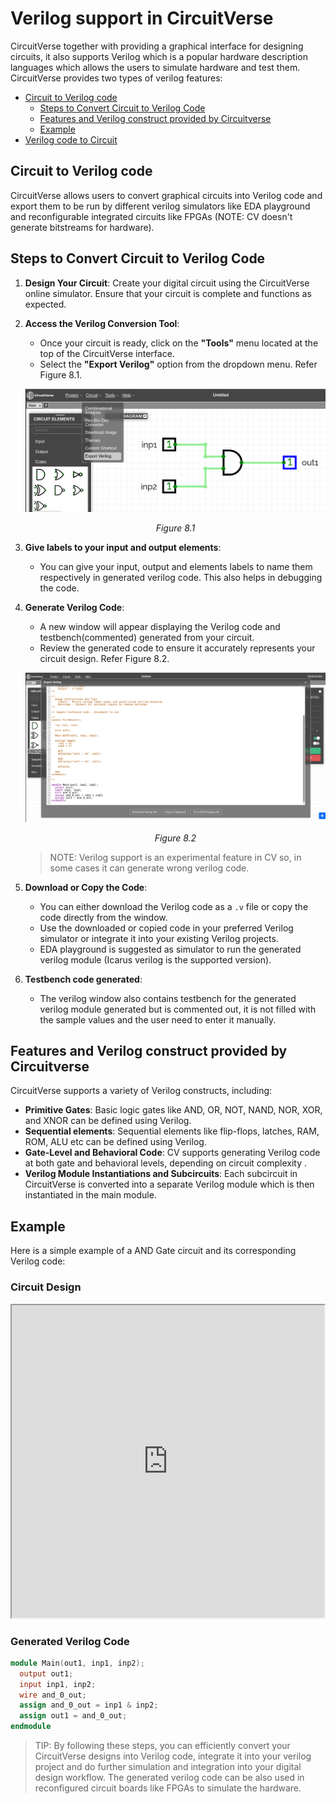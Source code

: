 # Verilog support in CircuitVerse

CircuitVerse together with providing a graphical interface for designing circuits, it also supports Verilog which is a popular hardware description languages which allows the users to simulate hardware and test them. CircuitVerse provides two types of verilog features:

  - [Circuit to Verilog code](#Circuit-to-Verilog-code)
    - [Steps to Convert Circuit to Verilog Code](#Steps-to-Convert-Circuit-to-Verilog-Code)
    - [Features and Verilog construct provided by Circuitverse](#Features-and-Verilog-construct-provided-by-Circuitverse)
    - [Example](#Example)
  - [Verilog code to Circuit](#2verilogtocircuit.md)

## Circuit to Verilog code
CircuitVerse allows users to convert graphical circuits into Verilog code and export them to be run by different verilog simulators like EDA playground and reconfigurable integrated circuits like FPGAs (NOTE: CV doesn't generate bitstreams for hardware).

## Steps to Convert Circuit to Verilog Code

1. **Design Your Circuit**: Create your digital circuit using the CircuitVerse online simulator. Ensure that your circuit is complete and functions as expected.

2. **Access the Verilog Conversion Tool**:
    - Once your circuit is ready, click on the **"Tools"** menu located at the top of the CircuitVerse interface.
    - Select the **"Export Verilog"** option from the dropdown menu. Refer Figure 8.1.

    ![export verilog](../images/img_chapter8/8.1.png)

    <div align="center"><em>Figure 8.1</em></div>

3. **Give labels to your input and output elements**:
    - You can give your input, output and elements labels to name them respectively in generated verilog code. This also helps in debugging the code. 

4. **Generate Verilog Code**:
    - A new window will appear displaying the Verilog code and testbench(commented) generated from your circuit.
    - Review the generated code to ensure it accurately represents your circuit design. Refer Figure 8.2.

    ![sample verilog code generated](../images/img_chapter8/8.2.png)

    <div align="center"><em>Figure 8.2</em></div>

    > NOTE: Verilog support is an experimental feature in CV so, in some cases it can generate wrong verilog code.

5. **Download or Copy the Code**:
    - You can either download the Verilog code as a `.v` file or copy the code directly from the window.
    - Use the downloaded or copied code in your preferred Verilog simulator or integrate it into your existing Verilog projects.
    - EDA playground is suggested as simulator to run the generated verilog module (Icarus verilog is the supported version).

6. **Testbench code generated**:
    - The verilog window also contains testbench for the generated verilog module generated but is commented out, it is not filled with the sample values and the user need to enter it manually.

## Features and Verilog construct provided by Circuitverse
CircuitVerse supports a variety of Verilog constructs, including:

- **Primitive Gates**: Basic logic gates like AND, OR, NOT, NAND, NOR, XOR, and XNOR can be defined using Verilog.
- **Sequential elements**: Sequential elements like flip-flops, latches, RAM, ROM, ALU etc can be defined using Verilog.
- **Gate-Level and Behavioral Code**: CV supports generating Verilog code at both gate and behavioral levels, depending on circuit complexity .
- **Verilog Module Instantiations and Subcircuits**: Each subcircuit in CircuitVerse is converted into a separate Verilog module which is then instantiated in the main module.

## Example

Here is a simple example of a AND Gate circuit and its corresponding Verilog code:

### Circuit Design

<iframe src="https://circuitverse.org/simulator/embed/andvk?theme=&display_title=false&clock_time=true&fullscreen=true&zoom_in_out=true" style="border-width:; border-style: ; border-color:;" name="myiframe" id="projectPreview" scrolling="no" frameborder="1" marginheight="0px" marginwidth="0px" height="500" width="500" allowFullScreen></iframe>

### Generated Verilog Code

```verilog
module Main(out1, inp1, inp2);
  output out1;
  input inp1, inp2;
  wire and_0_out;
  assign and_0_out = inp1 & inp2;
  assign out1 = and_0_out;
endmodule
```


> TIP: By following these steps, you can efficiently convert your CircuitVerse designs into Verilog code, integrate it into your verilog project and do further simulation and integration into your digital design workflow. The generated verilog code can be also used in reconfigured circuit boards like FPGAs to simulate the hardware.
